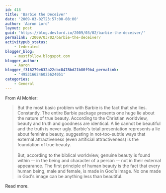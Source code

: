 ```yaml
---
id: 418
title: 'Barbie the Deceiver'
date: '2009-03-02T23:57:00-08:00'
author: 'Aaron Lord'
layout: post
guid: 'https://blog.devlord.io/2009/03/02/barbie-the-deceiver/'
permalink: /2009/03/02/barbie-the-deceiver/
activitypub_status:
    - federated
blogger_blog:
    - mustfollow.blogspot.com
blogger_author:
    - Aaron
blogger_f316279e632a22cbc8478bd21b80f9b4_permalink:
    - '4953166246025624051'
categories:
    - General
---
```


From Al Mohler:<blockquote>But the most basic problem with Barbie is the fact that she lies.  Constantly.  The entire Barbie package presents one huge lie about the nature of true beauty.  According to the Christian worldview, beauty and truth and goodness are identical.  A lie cannot be beautiful and the truth is never ugly.  Barbie's total presentation represents a lie about feminine beauty, suggesting in not-too-subtle ways that external attractiveness (even artificial attractiveness) is the foundation of true beauty.<br /><br />But, according to the biblical worldview, genuine beauty is found within -- in the being and character of a person -- not in their external appearance.  The first principle of human beauty is the fact that every human being, male and female, is made in God's image.  No one made in God's image can be anything less than beautiful.</blockquote>Read more.<div class="blogger-post-footer"></div>